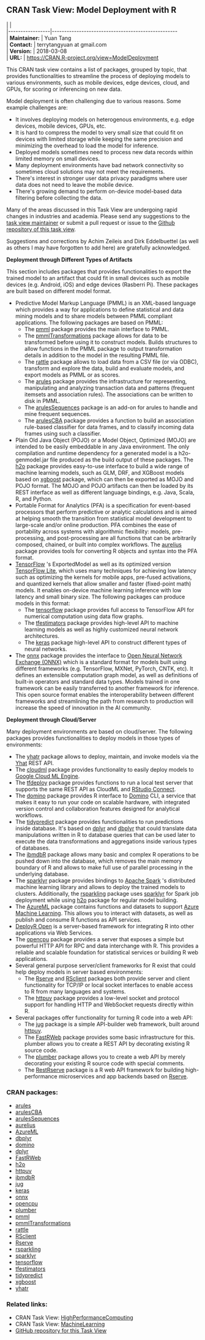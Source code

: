 CRAN Task View: Model Deployment with R
---------------------------------------

|                 |                                                     
|-----------------|---------------------------------------------------  
| **Maintainer:** | Yuan Tang                                           
| **Contact:**    | terrytangyuan at gmail.com                          
| **Version:**    | 2018-03-08                                          
| **URL:**        | <https://CRAN.R-project.org/view=ModelDeployment>   

This CRAN task view contains a list of packages, grouped by topic, that provides functionalities to streamline the process of deploying models to various environments, such as mobile devices, edge devices, cloud, and GPUs, for scoring or inferencing on new data.

Model deployment is often challenging due to various reasons. Some example challenges are:

-   It involves deploying models on heterogenous environments, e.g. edge devices, mobile devices, GPUs, etc.
-   It is hard to compress the model to very small size that could fit on devices with limited storage while keeping the same precision and minimizing the overhead to load the model for inference.
-   Deployed models sometimes need to process new data records within limited memory on small devices.
-   Many deployment environments have bad network connectivity so sometimes cloud solutions may not meet the requirements.
-   There's interest in stronger user data privacy paradigms where user data does not need to leave the mobile device.
-   There's growing demand to perform on-device model-based data filtering before collecting the data.

Many of the areas discussed in this Task View are undergoing rapid changes in industries and academia. Please send any suggestions to the [task view maintainer](mailto:terrytangyuan@gmail.com) or submit a pull request or issue to the [Github repository of this task view](https://github.com/terrytangyuan/ctv-model-deployment).

Suggestions and corrections by Achim Zeileis and Dirk Eddelbuettel (as well as others I may have forgotten to add here) are gratefully acknowledged.

**Deployment through Different Types of Artifacts**

This section includes packages that provides functionalities to export the trained model to an artifact that could fit in small devices such as mobile devices (e.g. Android, iOS) and edge devices (Rasberri Pi). These packages are built based on different model format.

-   Predictive Model Markup Language (PMML) is an XML-based language which provides a way for applications to define statistical and data mining models and to share models between PMML compliant applications. The following packages are based on PMML:
    -   The [pmml](https://cran.r-project.org/package=pmml) package provides the main interface to PMML.
    -   The [pmmlTransformations](https://cran.r-project.org/package=pmmlTransformations) package allows for data to be transformed before using it to construct models. Builds structures to allow functions in the PMML package to output transformation details in addition to the model in the resulting PMML file.
    -   The [rattle](https://cran.r-project.org/package=rattle) package allows to load data from a CSV file (or via ODBC), transform and explore the data, build and evaluate models, and export models as PMML or as scores.
    -   The [arules](https://cran.r-project.org/package=arules) package provides the infrastructure for representing, manipulating and analyzing transaction data and patterns (frequent itemsets and association rules). The associations can be written to disk in PMML.
    -   The [arulesSequences](https://cran.r-project.org/package=arulesSequences) package is an add-on for arules to handle and mine frequent sequences.
    -   The [arulesCBA](https://cran.r-project.org/package=arulesCBA) package provides a function to build an association rule-based classifier for data frames, and to classify incoming data frames using such a classifier.
-   Plain Old Java Object (POJO) or a Model Object, Optimized (MOJO) are intended to be easily embeddable in any Java environment. The only compilation and runtime dependency for a generated model is a h2o-genmodel.jar file produced as the build output of these packages. The [h2o](https://cran.r-project.org/package=h2o/index.html) package provides easy-to-use interface to build a wide range of machine learning models, such as GLM, DRF, and XGBoost models based on [xgboost](../packages/xgboost) package, which can then be exported as MOJO and POJO format. The MOJO and POJO artifacts can then be loaded by its REST interface as well as different language bindings, e.g. Java, Scala, R, and Python.
-   Portable Format for Analytics (PFA) is a specification for event-based processors that perform predictive or analytic calculations and is aimed at helping smooth the transition from statistical model development to large-scale and/or online production. PFA combines the ease of portability across systems with algorithmic flexibility: models, pre-processing, and post-processing are all functions that can be arbitrarily composed, chained, or built into complex workflows. The [aurelius](https://cran.r-project.org/package=aurelius) package provides tools for converting R objects and syntax into the PFA format.
-   [TensorFlow](https://www.tensorflow.org/) 's ExportedModel as well as its optimized version [TensorFlow Lite](https://www.tensorflow.org/mobile/tflite/), which uses many techniques for achieving low latency such as optimizing the kernels for mobile apps, pre-fused activations, and quantized kernels that allow smaller and faster (fixed-point math) models. It enables on-device machine learning inference with low latency and small binary size. The following packages can produce models in this format:
    -   The [tensorflow](https://cran.r-project.org/package=tensorflow) package provides full access to TensorFlow API for numerical computation using data flow graphs.
    -   The [tfestimators](https://cran.r-project.org/package=tfestimators) package provides high-level API to machine learning models as well as highly customized neural network architectures.
    -   The [keras](https://cran.r-project.org/package=keras) package high-level API to construct different types of neural networks.
-   The [onnx](https://cran.r-project.org/package=onnx) package provides the interface to [Open Neural Network Exchange (ONNX)](https://onnx.ai/) which is a standard format for models built using different frameworks (e.g. TensorFlow, MXNet, PyTorch, CNTK, etc). It defines an extensible computation graph model, as well as definitions of built-in operators and standard data types. Models trained in one framework can be easily transferred to another framework for inference. This open source format enables the interoperability between different frameworks and streamlining the path from research to production will increase the speed of innovation in the AI community.

**Deployment through Cloud/Server**

Many deployment environments are based on cloud/server. The following packages provides functionalities to deploy models in those types of environments:

-   The [yhatr](https://cran.r-project.org/package=yhatr) package allows to deploy, maintain, and invoke models via the [Yhat](https://www.yhat.com) REST API.
-   The [cloudml](https://github.com/rstudio/cloudml) package provides functionality to easily deploy models to [Google Cloud ML Engine](https://cloud.google.com/ml-engine/).
-   The [tfdeploy](https://github.com/rstudio/tfdeploy) package provides functions to run a local test server that supports the same REST API as CloudML and [RStudio Connect](https://www.rstudio.com/products/connect/).
-   The [domino](https://cran.r-project.org/package=domino) package provides R interface to [Domino](https://www.dominodatalab.com/) CLI, a service that makes it easy to run your code on scalable hardware, with integrated version control and collaboration features designed for analytical workflows.
-   The [tidypredict](https://cran.r-project.org/package=tidypredict/index.html) package provides functionalities to run predictions inside database. It's based on [dplyr](../packages/dplyr/index.html) and [dbplyr](../packages/dbplyr) that could translate data manipulations written in R to database queries that can be used later to execute the data transformations and aggregations inside various types of databases.
-   The [ibmdbR](https://cran.r-project.org/package=ibmdbR) package allows many basic and complex R operations to be pushed down into the database, which removes the main memory boundary of R and allows to make full use of parallel processing in the underlying database.
-   The [sparklyr](https://cran.r-project.org/package=sparklyr/index.html) package provides bindings to [Apache Spark](https://spark.apache.org/) 's distributed machine learning library and allows to deploy the trained models to clusters. Additionally, the [rsparkling](../packages/rsparkling/index.html) package uses [sparklyr](../packages/sparklyr/index.html) for Spark job deployment while using [h2o](../packages/h2o) package for regular model building.
-   The [AzureML](https://cran.r-project.org/package=AzureML) package contains functions and datasets to support [Azure Machine Learning](https://azure.microsoft.com/en-us/overview/machine-learning/). This allows you to interact with datasets, as well as publish and consume R functions as API services.
-   [DeployR Open](http://projects.revolutionanalytics.com/deployr/) is a server-based framework for integrating R into other applications via Web Services.
-   The [opencpu](https://cran.r-project.org/package=opencpu) package provides a server that exposes a simple but powerful HTTP API for RPC and data interchange with R. This provides a reliable and scalable foundation for statistical services or building R web applications.
-   Several general purpose server/client frameworks for R exist that could help deploy models in server based environments:
    -   The [Rserve](https://cran.r-project.org/package=Rserve/index.html) and [RSclient](../packages/RSclient) packages both provide server and client functionality for TCP/IP or local socket interfaces to enable access to R from many languages and systems.
    -   The [httpuv](https://cran.r-project.org/package=httpuv) package provides a low-level socket and protocol support for handling HTTP and WebSocket requests directly within R.
-   Several packages offer functionality for turning R code into a web API:
    -   The [jug](https://cran.r-project.org/package=jug/index.html) package is a simple API-builder web framework, built around [httpuv](../packages/httpuv).
    -   The [FastRWeb](https://cran.r-project.org/package=FastRWeb) package provides some basic infrastructure for this. plumber allows you to create a REST API by decorating existing R source code.
    -   The [plumber](https://cran.r-project.org/package=plumber) package allows you to create a web API by merely decorating your existing R source code with special comments.
    -   The [RestRserve](https://github.com/dselivanov/RestRserve) package is a R web API framework for building high-performance microservices and app backends based on [Rserve](https://cran.r-project.org/package=Rserve).

### CRAN packages:

-   [arules](https://cran.r-project.org/package=arules)
-   [arulesCBA](https://cran.r-project.org/package=arulesCBA)
-   [arulesSequences](https://cran.r-project.org/package=arulesSequences)
-   [aurelius](https://cran.r-project.org/package=aurelius)
-   [AzureML](https://cran.r-project.org/package=AzureML)
-   [dbplyr](https://cran.r-project.org/package=dbplyr)
-   [domino](https://cran.r-project.org/package=domino)
-   [dplyr](https://cran.r-project.org/package=dplyr)
-   [FastRWeb](https://cran.r-project.org/package=FastRWeb)
-   [h2o](https://cran.r-project.org/package=h2o)
-   [httpuv](https://cran.r-project.org/package=httpuv)
-   [ibmdbR](https://cran.r-project.org/package=ibmdbR)
-   [jug](https://cran.r-project.org/package=jug)
-   [keras](https://cran.r-project.org/package=keras)
-   [onnx](https://cran.r-project.org/package=onnx)
-   [opencpu](https://cran.r-project.org/package=opencpu)
-   [plumber](https://cran.r-project.org/package=plumber)
-   [pmml](https://cran.r-project.org/package=pmml)
-   [pmmlTransformations](https://cran.r-project.org/package=pmmlTransformations)
-   [rattle](https://cran.r-project.org/package=rattle)
-   [RSclient](https://cran.r-project.org/package=RSclient)
-   [Rserve](https://cran.r-project.org/package=Rserve)
-   [rsparkling](https://cran.r-project.org/package=rsparkling)
-   [sparklyr](https://cran.r-project.org/package=sparklyr)
-   [tensorflow](https://cran.r-project.org/package=tensorflow)
-   [tfestimators](https://cran.r-project.org/package=tfestimators)
-   [tidypredict](https://cran.r-project.org/package=tidypredict)
-   [xgboost](https://cran.r-project.org/package=xgboost)
-   [yhatr](https://cran.r-project.org/package=yhatr)

### Related links:

-   CRAN Task View: [HighPerformanceComputing](HighPerformanceComputing.html)
-   CRAN Task View: [MachineLearning](MachineLearning.html)
-   [GitHub repository for this Task View](https://github.com/terrytangyuan/ctv-model-deployment)
